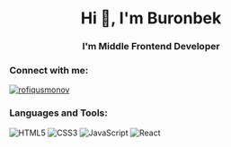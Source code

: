 <h1 align="center">Hi 👋, I'm Buronbek</h1>
<h3 align="center">I'm Middle Frontend Developer</h3>

<h3 align="left">Connect with me:</h3>
<p align="left">
<a href="https://www.linkedin.com/in/rofiq-usmonov-891a34226" target="blank"><img align="center" src="https://img.shields.io/static/v1?logo=linkedin&label=&message=LinkedIn&color=darkblue" alt="rofiqusmonov"/></a>
</p>

<h3 align="left">Languages and Tools:</h3>

![HTML5](https://img.shields.io/badge/html5-%23E34F26.svg?style=for-the-badge&logo=html5&logoColor=white)
![CSS3](https://img.shields.io/badge/css3-%231572B6.svg?style=for-the-badge&logo=css3&logoColor=white)
![JavaScript](https://img.shields.io/badge/javascript-%23323330.svg?style=for-the-badge&logo=javascript&logoColor=%23F7DF1E)
![React](https://img.shields.io/badge/react-%2320232a.svg?style=for-the-badge&logo=react&logoColor=%2361DAFB)






